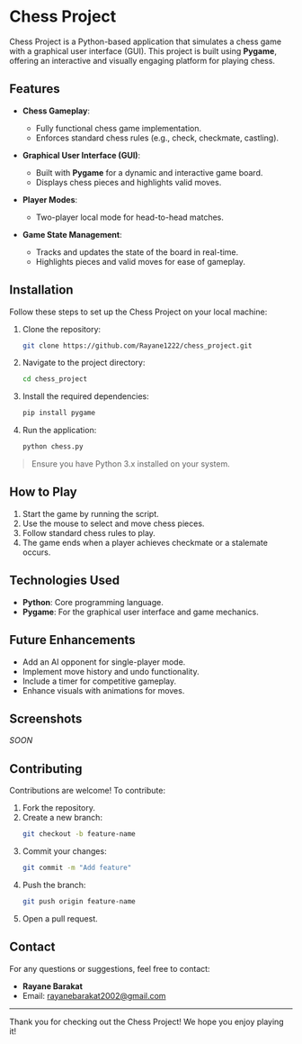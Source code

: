# Chess Project

Chess Project is a Python-based application that simulates a chess game with a graphical user interface (GUI). This project is built using **Pygame**, offering an interactive and visually engaging platform for playing chess.

## Features

- **Chess Gameplay**:
  - Fully functional chess game implementation.
  - Enforces standard chess rules (e.g., check, checkmate, castling).

- **Graphical User Interface (GUI)**:
  - Built with **Pygame** for a dynamic and interactive game board.
  - Displays chess pieces and highlights valid moves.

- **Player Modes**:
  - Two-player local mode for head-to-head matches.

- **Game State Management**:
  - Tracks and updates the state of the board in real-time.
  - Highlights pieces and valid moves for ease of gameplay.

## Installation

Follow these steps to set up the Chess Project on your local machine:

1. Clone the repository:
   ```bash
   git clone https://github.com/Rayane1222/chess_project.git
   ```

2. Navigate to the project directory:
   ```bash
   cd chess_project
   ```

3. Install the required dependencies:
   ```bash
   pip install pygame
   ```

4. Run the application:
   ```bash
   python chess.py
   ```

> Ensure you have Python 3.x installed on your system.

## How to Play

1. Start the game by running the script.
2. Use the mouse to select and move chess pieces.
3. Follow standard chess rules to play.
4. The game ends when a player achieves checkmate or a stalemate occurs.

## Technologies Used

- **Python**: Core programming language.
- **Pygame**: For the graphical user interface and game mechanics.

## Future Enhancements

- Add an AI opponent for single-player mode.
- Implement move history and undo functionality.
- Include a timer for competitive gameplay.
- Enhance visuals with animations for moves.

## Screenshots

*SOON*

## Contributing

Contributions are welcome! To contribute:

1. Fork the repository.
2. Create a new branch:
   ```bash
   git checkout -b feature-name
   ```
3. Commit your changes:
   ```bash
   git commit -m "Add feature"
   ```
4. Push the branch:
   ```bash
   git push origin feature-name
   ```
5. Open a pull request.


## Contact

For any questions or suggestions, feel free to contact:
- **Rayane Barakat**
- Email: rayanebarakat2002@gmail.com

---

Thank you for checking out the Chess Project! We hope you enjoy playing it!
